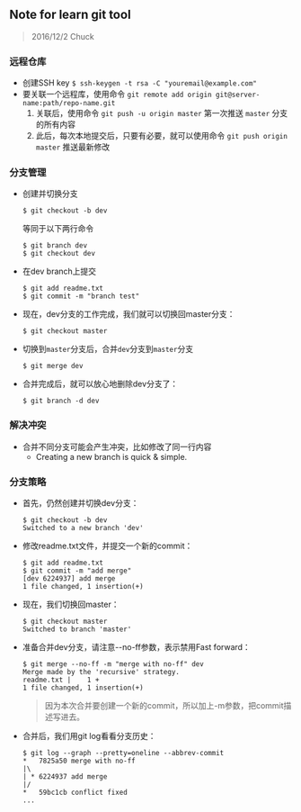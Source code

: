 ## Note for learn git tool

> 2016/12/2
> Chuck

### 远程仓库
- 创建SSH key `$ ssh-keygen -t rsa -C "youremail@example.com"`
- 要关联一个远程库，使用命令 `git remote add origin git@server-name:path/repo-name.git`
    1. 关联后，使用命令 `git push -u origin master` 第一次推送 `master` 分支的所有内容
    2. 此后，每次本地提交后，只要有必要，就可以使用命令 `git push origin master` 推送最新修改

### 分支管理
- 创建并切换分支
    ```
    $ git checkout -b dev
    ```
    等同于以下两行命令
    ```
    $ git branch dev
    $ git checkout dev
    ```
- 在dev branch上提交
    ```git
    $ git add readme.txt 
    $ git commit -m "branch test"
    ```
- 现在，dev分支的工作完成，我们就可以切换回master分支：
    ```
    $ git checkout master
    ```
- 切换到`master`分支后，合并`dev`分支到`master`分支
    ```
    $ git merge dev
    ```
- 合并完成后，就可以放心地删除dev分支了：
    ```
    $ git branch -d dev
    ```

### 解决冲突
- 合并不同分支可能会产生冲突，比如修改了同一行内容
    - Creating a new branch is quick & simple.

### 分支策略
- 首先，仍然创建并切换dev分支：
    ```
    $ git checkout -b dev
    Switched to a new branch 'dev'
    ```
- 修改readme.txt文件，并提交一个新的commit：
    ```
    $ git add readme.txt 
    $ git commit -m "add merge"
    [dev 6224937] add merge
    1 file changed, 1 insertion(+)
    ```
- 现在，我们切换回master：
    ```
    $ git checkout master
    Switched to branch 'master'
    ```
- 准备合并dev分支，请注意--no-ff参数，表示禁用Fast forward：
    ```
    $ git merge --no-ff -m "merge with no-ff" dev
    Merge made by the 'recursive' strategy.
    readme.txt |    1 +
    1 file changed, 1 insertion(+)
    ```
    > 因为本次合并要创建一个新的commit，所以加上-m参数，把commit描述写进去。
- 合并后，我们用git log看看分支历史：
    ```
    $ git log --graph --pretty=oneline --abbrev-commit
    *   7825a50 merge with no-ff
    |\
    | * 6224937 add merge
    |/
    *   59bc1cb conflict fixed
    ...
    ```